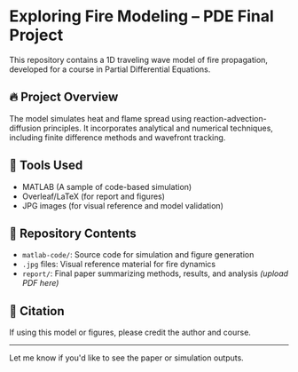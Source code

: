 # Exploring Fire Modeling – PDE Final Project

This repository contains a 1D traveling wave model of fire propagation, developed for a course in Partial Differential Equations.

## 🔥 Project Overview

The model simulates heat and flame spread using reaction-advection-diffusion principles. It incorporates analytical and numerical techniques, including finite difference methods and wavefront tracking.

## 🧪 Tools Used

- MATLAB (A sample of code-based simulation)
- Overleaf/LaTeX (for report and figures)
- JPG images (for visual reference and model validation)

## 📁 Repository Contents

- `matlab-code/`: Source code for simulation and figure generation
- `.jpg` files: Visual reference material for fire dynamics
- `report/`: Final paper summarizing methods, results, and analysis *(upload PDF here)*

## 📌 Citation

If using this model or figures, please credit the author and course.

---

Let me know if you'd like to see the paper or simulation outputs.
